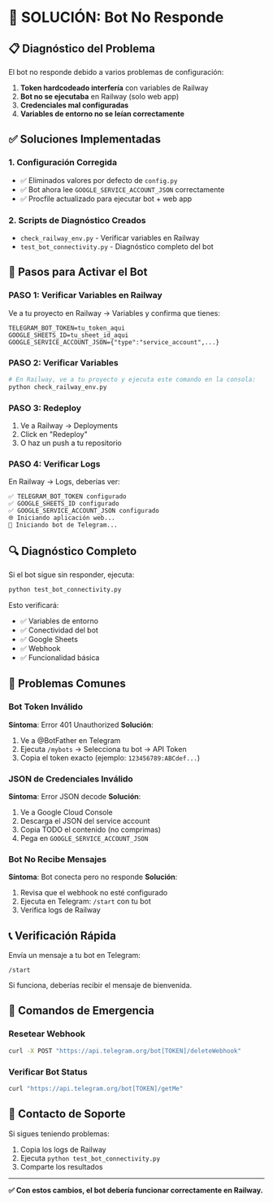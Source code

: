 # 🤖 SOLUCIÓN: Bot No Responde

## 📋 Diagnóstico del Problema

El bot no responde debido a varios problemas de configuración:

1. **Token hardcodeado interfería** con variables de Railway
2. **Bot no se ejecutaba** en Railway (solo web app)
3. **Credenciales mal configuradas** 
4. **Variables de entorno no se leían correctamente**

## ✅ Soluciones Implementadas

### 1. Configuración Corregida
- ✅ Eliminados valores por defecto de `config.py`
- ✅ Bot ahora lee `GOOGLE_SERVICE_ACCOUNT_JSON` correctamente
- ✅ Procfile actualizado para ejecutar bot + web app

### 2. Scripts de Diagnóstico Creados
- `check_railway_env.py` - Verificar variables en Railway
- `test_bot_connectivity.py` - Diagnóstico completo del bot

## 🚀 Pasos para Activar el Bot

### PASO 1: Verificar Variables en Railway

Ve a tu proyecto en Railway → Variables y confirma que tienes:

```
TELEGRAM_BOT_TOKEN=tu_token_aqui
GOOGLE_SHEETS_ID=tu_sheet_id_aqui  
GOOGLE_SERVICE_ACCOUNT_JSON={"type":"service_account",...}
```

### PASO 2: Verificar Variables
```bash
# En Railway, ve a tu proyecto y ejecuta este comando en la consola:
python check_railway_env.py
```

### PASO 3: Redeploy
1. Ve a Railway → Deployments
2. Click en "Redeploy" 
3. O haz un push a tu repositorio

### PASO 4: Verificar Logs
En Railway → Logs, deberías ver:
```
✅ TELEGRAM_BOT_TOKEN configurado
✅ GOOGLE_SHEETS_ID configurado  
✅ GOOGLE_SERVICE_ACCOUNT_JSON configurado
🌐 Iniciando aplicación web...
🤖 Iniciando bot de Telegram...
```

## 🔍 Diagnóstico Completo

Si el bot sigue sin responder, ejecuta:
```bash
python test_bot_connectivity.py
```

Esto verificará:
- ✅ Variables de entorno
- ✅ Conectividad del bot
- ✅ Google Sheets
- ✅ Webhook
- ✅ Funcionalidad básica

## 🚨 Problemas Comunes

### Bot Token Inválido
**Síntoma**: Error 401 Unauthorized
**Solución**: 
1. Ve a @BotFather en Telegram
2. Ejecuta `/mybots` → Selecciona tu bot → API Token
3. Copia el token exacto (ejemplo: `123456789:ABCdef...`)

### JSON de Credenciales Inválido
**Síntoma**: Error JSON decode
**Solución**:
1. Ve a Google Cloud Console
2. Descarga el JSON del service account
3. Copia TODO el contenido (no comprimas)
4. Pega en `GOOGLE_SERVICE_ACCOUNT_JSON`

### Bot No Recibe Mensajes
**Síntoma**: Bot conecta pero no responde
**Solución**:
1. Revisa que el webhook no esté configurado
2. Ejecuta en Telegram: `/start` con tu bot
3. Verifica logs de Railway

## 📞 Verificación Rápida

Envía un mensaje a tu bot en Telegram:
```
/start
```

Si funciona, deberías recibir el mensaje de bienvenida.

## 🔧 Comandos de Emergencia

### Resetear Webhook
```bash
curl -X POST "https://api.telegram.org/bot[TOKEN]/deleteWebhook"
```

### Verificar Bot Status
```bash
curl "https://api.telegram.org/bot[TOKEN]/getMe"
```

## 📱 Contacto de Soporte

Si sigues teniendo problemas:
1. Copia los logs de Railway
2. Ejecuta `python test_bot_connectivity.py`
3. Comparte los resultados

---

**✅ Con estos cambios, el bot debería funcionar correctamente en Railway.** 